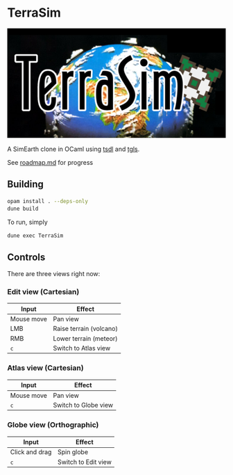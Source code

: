 # TerraSim

![logo](https://github.com/CharlesAverill/terrasim/raw/main/assets/logo/logo.png)

A SimEarth clone in OCaml using [tsdl](https://erratique.ch/software/tsdl) and [tgls](https://erratique.ch/software/tgls).

See [roadmap.md](https://github.com/CharlesAverill/terrasim/blob/main/roadmap.md) for progress

## Building

```bash
opam install . --deps-only
dune build
```

To run, simply

```bash
dune exec TerraSim
```

## Controls

There are three views right now:

### Edit view (Cartesian)

| Input | Effect |
|---|---|
| Mouse move | Pan view |
| LMB | Raise terrain (volcano) |
| RMB | Lower terrain (meteor) |
| `c` | Switch to Atlas view |

### Atlas view (Cartesian)

| Input | Effect |
|---|---|
| Mouse move | Pan view |
| `c` | Switch to Globe view |

### Globe view (Orthographic)

| Input | Effect |
|---|---|
| Click and drag | Spin globe |
| `c` | Switch to Edit view |
